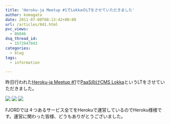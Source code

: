 ```yaml
---
title: 'Heroku-ja Meetup #1でLokkaのLTをさせていただきました'
author: komagata
date: 2011-07-08T08:13:42+00:00
url: /articles/841.html
pvc_views:
  - 86046
dsq_thread_id:
  - 1572947043
categories:
  - blog
tags:
  - information

---
```

昨日行われた[Heroku-ja Meetup #1][1]で[PaaS向けCMS Lokka][2]というLTをさせていただきました。


  <img src="https://lh5.googleusercontent.com/-jre0n0CBzxU/ThXPfRVUF7I/AAAAAAAAF7Y/tsaZLU24Ikc/s720/foursquare_photo_tmp.jpg" style="max-width:500px" />



  <img src="https://lh6.googleusercontent.com/-rAZeE19eCyg/ThZKGyquB_I/AAAAAAAAAWY/CYECgtXpn6o/s800/DSC_0020.JPG" style="max-width:500px" />



  <img src="https://lh4.googleusercontent.com/-GxYakB-EbvA/ThZKHcDKqBI/AAAAAAAAAWg/7chUDpO8hoM/s800/DSC_0015.JPG" style="max-width:500px" />





FJORDでは４つあるサービス全てをHerokuで運営しているのでHeroku様様です。運営に関わった皆様、どうもありがとうございました。

 [1]: http://journal.sooey.com/145
 [2]: http://www.slideshare.net/komagata/paascms-lokka
